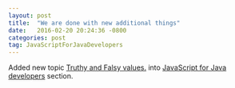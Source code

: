 ```yaml
---
layout: post
title:  "We are done with new additional things"
date:   2016-02-20 20:24:36 -0800
categories: post
tag: JavaScriptForJavaDevelopers
---
```

Added new topic [Truthy and Falsy values.](javascript/roles/java-developer/topic-truthy-falsy-values.html) into [JavaScript for Java developers](/javascript/roles/java-developer/ ) section.
